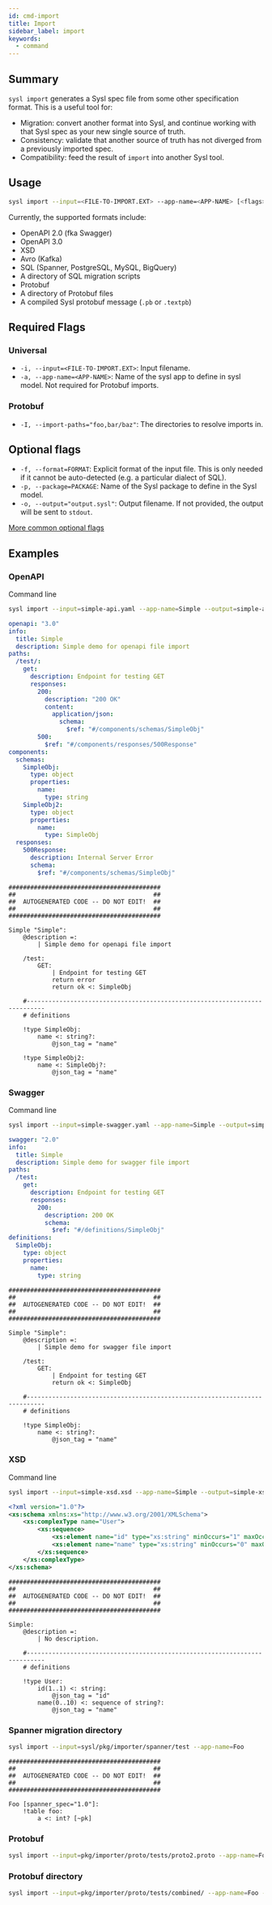 ```yaml
---
id: cmd-import
title: Import
sidebar_label: import
keywords:
  - command
---
```


## Summary

`sysl import` generates a Sysl spec file from some other specification format. This is a useful tool for:

- Migration: convert another format into Sysl, and continue working with that Sysl spec as your new single source of truth.
- Consistency: validate that another source of truth has not diverged from a previously imported spec.
- Compatibility: feed the result of `import` into another Sysl tool.

## Usage

```bash
sysl import --input=<FILE-TO-IMPORT.EXT> --app-name=<APP-NAME> [<flags>]
```

Currently, the supported formats include:

- OpenAPI 2.0 (fka Swagger)
- OpenAPI 3.0
- XSD
- Avro (Kafka)
- SQL (Spanner, PostgreSQL, MySQL, BigQuery)
- A directory of SQL migration scripts
- Protobuf
- A directory of Protobuf files
- A compiled Sysl protobuf message (`.pb` or `.textpb`)

## Required Flags

### Universal

- `-i, --input=<FILE-TO-IMPORT.EXT>`: Input filename.
- `-a, --app-name=<APP-NAME>`: Name of the sysl app to define in sysl model. Not required for Protobuf imports.

### Protobuf

- `-I, --import-paths="foo,bar/baz"`: The directories to resolve imports in.

## Optional flags

- `-f, --format=FORMAT`: Explicit format of the input file. This is only needed if it cannot be auto-detected (e.g. a particular dialect of SQL).
- `-p, --package=PACKAGE`: Name of the Sysl package to define in the Sysl model.
- `-o, --output="output.sysl"`: Output filename. If not provided, the output will be sent to `stdout`.

[More common optional flags](common-flags.md)

## Examples

### OpenAPI

Command line

```bash
sysl import --input=simple-api.yaml --app-name=Simple --output=simple-api.sysl
```

```yaml title="Input OpenAPI file: simple-api.yaml"
openapi: "3.0"
info:
  title: Simple
  description: Simple demo for openapi file import
paths:
  /test/:
    get:
      description: Endpoint for testing GET
      responses:
        200:
          description: "200 OK"
          content:
            application/json:
              schema:
                $ref: "#/components/schemas/SimpleObj"
        500:
          $ref: "#/components/responses/500Response"
components:
  schemas:
    SimpleObj:
      type: object
      properties:
        name:
          type: string
    SimpleObj2:
      type: object
      properties:
        name:
          type: SimpleObj
  responses:
    500Response:
      description: Internal Server Error
      schema:
        $ref: "#/components/schemas/SimpleObj"
```

```sysl title="Output Sysl file: simple-api.sysl"
##########################################
##                                      ##
##  AUTOGENERATED CODE -- DO NOT EDIT!  ##
##                                      ##
##########################################

Simple "Simple":
    @description =:
        | Simple demo for openapi file import

    /test:
        GET:
            | Endpoint for testing GET
            return error
            return ok <: SimpleObj

    #---------------------------------------------------------------------------
    # definitions

    !type SimpleObj:
        name <: string?:
            @json_tag = "name"

    !type SimpleObj2:
        name <: SimpleObj?:
            @json_tag = "name"
```

### Swagger

Command line

```bash
sysl import --input=simple-swagger.yaml --app-name=Simple --output=simple-swagger.sysl
```

```yaml title="Input Swagger file: simple-swagger.yaml"
swagger: "2.0"
info:
  title: Simple
  description: Simple demo for swagger file import
paths:
  /test:
    get:
      description: Endpoint for testing GET
      responses:
        200:
          description: 200 OK
          schema:
            $ref: "#/definitions/SimpleObj"
definitions:
  SimpleObj:
    type: object
    properties:
      name:
        type: string
```

```sysl title="Output Sysl file: simple-swagger.sysl"
##########################################
##                                      ##
##  AUTOGENERATED CODE -- DO NOT EDIT!  ##
##                                      ##
##########################################

Simple "Simple":
    @description =:
        | Simple demo for swagger file import

    /test:
        GET:
            | Endpoint for testing GET
            return ok <: SimpleObj

    #---------------------------------------------------------------------------
    # definitions

    !type SimpleObj:
        name <: string?:
            @json_tag = "name"
```

### XSD

Command line

```bash
sysl import --input=simple-xsd.xsd --app-name=Simple --output=simple-xsd.sysl
```

```xsd title="Input XSD file: simple-xsd.xsd"
<?xml version="1.0"?>
<xs:schema xmlns:xs="http://www.w3.org/2001/XMLSchema">
    <xs:complexType name="User">
        <xs:sequence>
            <xs:element name="id" type="xs:string" minOccurs="1" maxOccurs="1"/>
            <xs:element name="name" type="xs:string" minOccurs="0" maxOccurs="10"/>
        </xs:sequence>
    </xs:complexType>
</xs:schema>
```

```sysl title="Output Sysl file: simple-xsd.sysl"
##########################################
##                                      ##
##  AUTOGENERATED CODE -- DO NOT EDIT!  ##
##                                      ##
##########################################

Simple:
    @description =:
        | No description.

    #---------------------------------------------------------------------------
    # definitions

    !type User:
        id(1..1) <: string:
            @json_tag = "id"
        name(0..10) <: sequence of string?:
            @json_tag = "name"
```

### Spanner migration directory

```bash
sysl import --input=sysl/pkg/importer/spanner/test --app-name=Foo
```

```sysl
##########################################
##                                      ##
##  AUTOGENERATED CODE -- DO NOT EDIT!  ##
##                                      ##
##########################################

Foo [spanner_spec="1.0"]:
    !table foo:
        a <: int? [~pk]
```

### Protobuf

```bash
sysl import --input=pkg/importer/proto/tests/proto2.proto --app-name=Foo --output=pkg/importer/proto/tests/combined/proto2.sysl --import-paths=pkg/importer/proto/tests/
```

### Protobuf directory

```bash
sysl import --input=pkg/importer/proto/tests/combined/ --app-name=Foo --output=pkg/importer/proto/tests/combined/combined.sysl --import-paths=pkg/importer/proto/tests/combined --format=ProtobufDir
```
